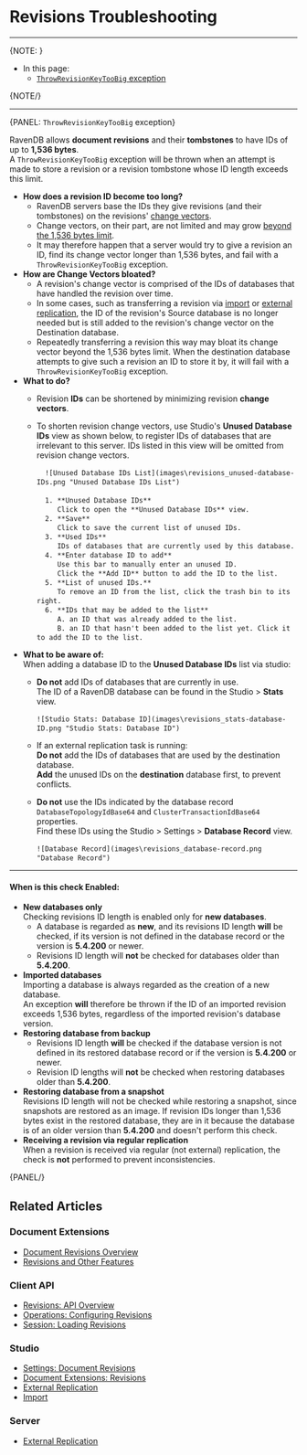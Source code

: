 # Revisions Troubleshooting
---

{NOTE: }

* In this page:  
  * [`ThrowRevisionKeyTooBig` exception](../../document-extensions/revisions/troubleshooting#throwrevisionkeytoobig-exception)  

{NOTE/}

---

{PANEL: `ThrowRevisionKeyTooBig` exception}

RavenDB allows **document revisions** and their **tombstones** to have IDs of up to **1,536 bytes**.  
A `ThrowRevisionKeyTooBig` exception will be thrown when an attempt is made to store a revision or a revision tombstone 
whose ID length exceeds this limit.  

* **How does a revision ID become too long?**  
   * RavenDB servers base the IDs they give revisions (and their tombstones) 
     on the revisions' [change vectors](../../server/clustering/replication/change-vector).  
   * Change vectors, on their part, are not limited and may grow [beyond the 1,536 bytes limit](../../client-api/operations/maintenance/clean-change-vector).  
   * It may therefore happen that a server would try to give a revision an ID, find its 
     change vector longer than 1,536 bytes, and fail with a `ThrowRevisionKeyTooBig` exception.  
* **How are Change Vectors bloated?**  
   * A revision's change vector is comprised of the IDs of databases that have handled the revision 
     over time.  
   * In some cases, such as transferring a revision via [import](../../studio/database/tasks/import-data/import-from-ravendb) 
     or [external replication](../../server/ongoing-tasks/external-replication), the ID of the 
     revision's Source database is no longer needed but is still added to the revision's change 
     vector on the Destination database.  
   * Repeatedly transferring a revision this way may bloat its change vector beyond the 1,536 bytes 
     limit. When the destination database attempts to give such a revision an ID to store it by, 
     it will fail with a `ThrowRevisionKeyTooBig` exception.  
* **What to do?**  
   * Revision **IDs** can be shortened by minimizing revision **change vectors**.  
   * To shorten revision change vectors, use Studio's **Unused Database IDs** view as shown below, 
     to register IDs of databases that are irrelevant to this server. IDs listed in this view will 
     be omitted from revision change vectors.  

           ![Unused Database IDs List](images\revisions_unused-database-IDs.png "Unused Database IDs List")

           1. **Unused Database IDs**  
              Click to open the **Unused Database IDs** view.  
           2. **Save**  
              Click to save the current list of unused IDs.  
           3. **Used IDs**  
              IDs of databases that are currently used by this database.  
           4. **Enter database ID to add**  
              Use this bar to manually enter an unused ID.  
              Click the **Add ID** button to add the ID to the list.  
           5. **List of unused IDs.**  
              To remove an ID from the list, click the trash bin to its right.  
           6. **IDs that may be added to the list**  
              A. an ID that was already added to the list.  
              B. an ID that hasn't been added to the list yet. Click it to add the ID to the list.  

* **What to be aware of:**  
  When adding a database ID to the **Unused Database IDs** list via studio:  
   * **Do not** add IDs of databases that are currently in use.  
     The ID of a RavenDB database can be found in the Studio > **Stats** view.  

         ![Studio Stats: Database ID](images\revisions_stats-database-ID.png "Studio Stats: Database ID")

   * If an external replication task is running:  
     **Do not** add the IDs of databases that are used by the destination database.  
     **Add** the unused IDs on the **destination** database first, to prevent conflicts.  

   * **Do not** use the IDs indicated by the database record `DatabaseTopologyIdBase64` and 
     `ClusterTransactionIdBase64` properties.  
     Find these IDs using the Studio > Settings > **Database Record** view.  

         ![Database Record](images\revisions_database-record.png "Database Record")

---

#### When is this check Enabled:

* **New databases only**  
  Checking revisions ID length is enabled only for **new databases**.  
   * A database is regarded as **new**, and its revisions ID length **will** be checked, if 
     its version is not defined in the database record or the version is **5.4.200** or newer.  
   * Revisions ID length will **not** be checked for databases older than **5.4.200**.  
* **Imported databases**  
  Importing a database is always regarded as the creation of a new database.  
  An exception **will** therefore be thrown if the ID of an imported revision 
  exceeds 1,536 bytes, regardless of the imported revision's database version.  
* **Restoring database from backup**  
   * Revisions ID length **will** be checked if the database version is not defined in its 
     restored database record or if the version is **5.4.200** or newer.  
   * Revision ID lengths will **not** be checked when restoring databases older than **5.4.200**.  
* **Restoring database from a snapshot**  
  Revisions ID length will not be checked while restoring a snapshot, since snapshots are 
  restored as an image. If revision IDs longer than 1,536 bytes exist in the restored database, 
  they are in it because the database is of an older version than **5.4.200** and doesn't perform 
  this check.  
* **Receiving a revision via regular replication**  
  When a revision is received via regular (not external) replication, the check is **not** 
  performed to prevent inconsistencies.  

{PANEL/}

## Related Articles

### Document Extensions

* [Document Revisions Overview](../../document-extensions/revisions/overview)  
* [Revisions and Other Features](../../document-extensions/revisions/revisions-and-other-features)  

### Client API

* [Revisions: API Overview](../../document-extensions/revisions/client-api/overview)  
* [Operations: Configuring Revisions](../../document-extensions/revisions/client-api/operations/configure-revisions)  
* [Session: Loading Revisions](../../document-extensions/revisions/client-api/session/loading)  

### Studio

* [Settings: Document Revisions](../../studio/database/settings/document-revisions)  
* [Document Extensions: Revisions](../../studio/database/document-extensions/revisions)  
* [External Replication](../../studio/database/tasks/ongoing-tasks/external-replication-task)  
* [Import](../../studio/database/tasks/import-data/import-from-ravendb)  

### Server

* [External Replication](../../server/ongoing-tasks/external-replication)  
